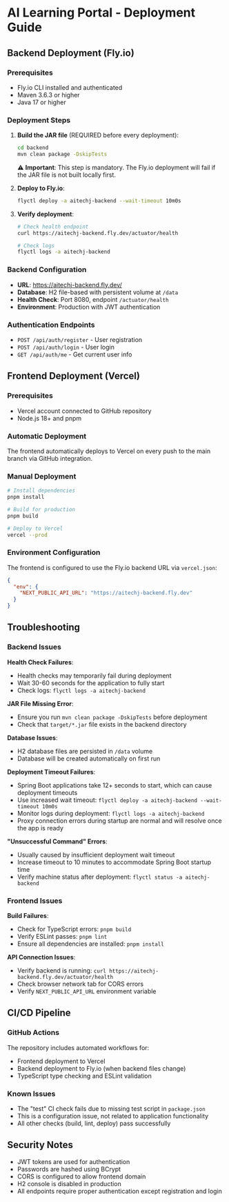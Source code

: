 # AI Learning Portal - Deployment Guide

## Backend Deployment (Fly.io)

### Prerequisites
- Fly.io CLI installed and authenticated
- Maven 3.6.3 or higher
- Java 17 or higher

### Deployment Steps

1. **Build the JAR file** (REQUIRED before every deployment):
   ```bash
   cd backend
   mvn clean package -DskipTests
   ```
   
   ⚠️ **Important**: This step is mandatory. The Fly.io deployment will fail if the JAR file is not built locally first.

2. **Deploy to Fly.io**:
   ```bash
   flyctl deploy -a aitechj-backend --wait-timeout 10m0s
   ```

3. **Verify deployment**:
   ```bash
   # Check health endpoint
   curl https://aitechj-backend.fly.dev/actuator/health
   
   # Check logs
   flyctl logs -a aitechj-backend
   ```

### Backend Configuration

- **URL**: https://aitechj-backend.fly.dev/
- **Database**: H2 file-based with persistent volume at `/data`
- **Health Check**: Port 8080, endpoint `/actuator/health`
- **Environment**: Production with JWT authentication

### Authentication Endpoints

- `POST /api/auth/register` - User registration
- `POST /api/auth/login` - User login  
- `GET /api/auth/me` - Get current user info

## Frontend Deployment (Vercel)

### Prerequisites
- Vercel account connected to GitHub repository
- Node.js 18+ and pnpm

### Automatic Deployment
The frontend automatically deploys to Vercel on every push to the main branch via GitHub integration.

### Manual Deployment
```bash
# Install dependencies
pnpm install

# Build for production
pnpm build

# Deploy to Vercel
vercel --prod
```

### Environment Configuration
The frontend is configured to use the Fly.io backend URL via `vercel.json`:
```json
{
  "env": {
    "NEXT_PUBLIC_API_URL": "https://aitechj-backend.fly.dev"
  }
}
```

## Troubleshooting

### Backend Issues

**Health Check Failures**:
- Health checks may temporarily fail during deployment
- Wait 30-60 seconds for the application to fully start
- Check logs: `flyctl logs -a aitechj-backend`

**JAR File Missing Error**:
- Ensure you run `mvn clean package -DskipTests` before deployment
- Check that `target/*.jar` file exists in the backend directory

**Database Issues**:
- H2 database files are persisted in `/data` volume
- Database will be created automatically on first run

**Deployment Timeout Failures**:
- Spring Boot applications take 12+ seconds to start, which can cause deployment timeouts
- Use increased wait timeout: `flyctl deploy -a aitechj-backend --wait-timeout 10m0s`
- Monitor logs during deployment: `flyctl logs -a aitechj-backend`
- Proxy connection errors during startup are normal and will resolve once the app is ready

**"Unsuccessful Command" Errors**:
- Usually caused by insufficient deployment wait timeout
- Increase timeout to 10 minutes to accommodate Spring Boot startup time
- Verify machine status after deployment: `flyctl status -a aitechj-backend`

### Frontend Issues

**Build Failures**:
- Check for TypeScript errors: `pnpm build`
- Verify ESLint passes: `pnpm lint`
- Ensure all dependencies are installed: `pnpm install`

**API Connection Issues**:
- Verify backend is running: `curl https://aitechj-backend.fly.dev/actuator/health`
- Check browser network tab for CORS errors
- Verify `NEXT_PUBLIC_API_URL` environment variable

## CI/CD Pipeline

### GitHub Actions
The repository includes automated workflows for:
- Frontend deployment to Vercel
- Backend deployment to Fly.io (when backend files change)
- TypeScript type checking and ESLint validation

### Known Issues
- The "test" CI check fails due to missing test script in `package.json`
- This is a configuration issue, not related to application functionality
- All other checks (build, lint, deploy) pass successfully

## Security Notes

- JWT tokens are used for authentication
- Passwords are hashed using BCrypt
- CORS is configured to allow frontend domain
- H2 console is disabled in production
- All endpoints require proper authentication except registration and login
